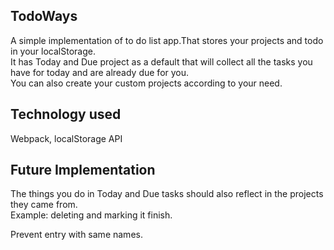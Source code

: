 ## TodoWays
  A simple implementation of to do list app.That stores your projects and todo in your localStorage.   
  It has Today and Due project as a default that will collect all the tasks you have for today and are already due for you.  
  You can also create your custom projects according to your need.

## Technology used
  Webpack, localStorage API

## Future Implementation
  The things you do in Today and Due tasks should also reflect in the projects they came from.  
  Example: deleting and marking it finish.
  
  Prevent entry with same names.